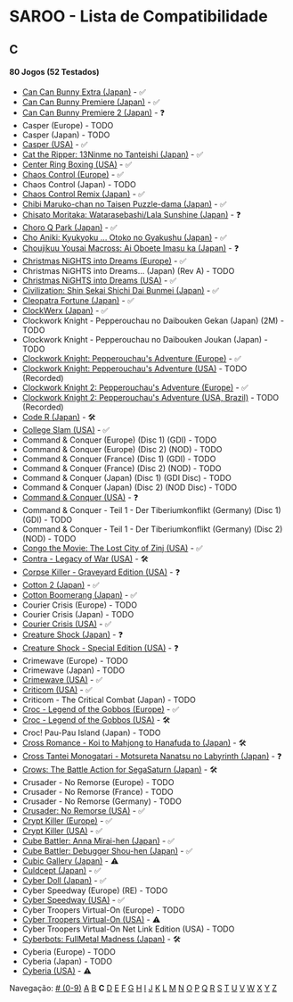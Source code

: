 # SAROO - Lista de Compatibilidade

## C

#### 80 Jogos (52 Testados)

- [Can Can Bunny Extra (Japan)](../../../Regions/Retails/Japan/T-19706G/01/README.md) - :white_check_mark:
- [Can Can Bunny Premiere (Japan)](../../../Regions/Retails/Japan/T-19701G/01/README.md) - :white_check_mark:
- [Can Can Bunny Premiere 2 (Japan)](../../../Regions/Retails/Japan/T-19703G/01/README.md) - :question:
- Casper (Europe) - TODO
- Casper (Japan) - TODO
- [Casper (USA)](../../../Regions/Retails/USA/T-12512H/01/README.md) - :white_check_mark:
- [Cat the Ripper: 13Ninme no Tanteishi (Japan)](../../../Regions/Retails/Japan/T-35701G/01/README.md) - :white_check_mark:
- [Center Ring Boxing (USA)](../../../Regions/Retails/USA/T-6005H/01/README.md) - :white_check_mark:
- [Chaos Control (Europe)](../../../Regions/Retails/Europe/T-15102H/01/README.md) - :white_check_mark:
- Chaos Control (Japan) - TODO
- [Chaos Control Remix (Japan)](../../../Regions/Retails/Japan/T-7006G/01/README.md) - :white_check_mark:
- [Chibi Maruko-chan no Taisen Puzzle-dama (Japan)](../../../Regions/Retails/Japan/T-9507G/01/README.md) - :white_check_mark:
- [Chisato Moritaka: Watarasebashi/Lala Sunshine (Japan)](../../../Regions/Retails/Japan/GS-9172/01/README.md) - :question:
- [Choro Q Park (Japan)](../../../Regions/Retails/Japan/T-10314G/01/README.md) - :white_check_mark:
- [Cho Aniki: Kyukyoku ... Otoko no Gyakushu (Japan)](../../../Regions/Retails/Japan/T-2503G/01/README.md) - :white_check_mark:
- [Choujikuu Yousai Macross: Ai Oboete Imasu ka (Japan)](../../../Regions/Retails/Japan/T-23403G/01/README.md) - :question:
- [Christmas NiGHTS into Dreams (Europe)](../../../Regions/Retails/Europe/610-6483/01/README.md) - :white_check_mark:
- Christmas NiGHTS into Dreams... (Japan) (Rev A) - TODO
- [Christmas NiGHTS into Dreams (USA)](../../../Regions/Retails/USA/MK-81067/01/README.md) - :white_check_mark:
- [Civilization: Shin Sekai Shichi Dai Bunmei (Japan)](../../../Regions/Retails/Japan/T-2003G/01/README.md) - :white_check_mark:
- [Cleopatra Fortune (Japan)](../../../Regions/Retails/Japan/T-1108G/01/README.md) - :white_check_mark:
- [ClockWerx (Japan)](../../../Regions/Retails/Japan/T-22302G/01/README.md) - :white_check_mark:
- Clockwork Knight - Pepperouchau no Daibouken Gekan (Japan) (2M) - TODO
- Clockwork Knight - Pepperouchau no Daibouken Joukan (Japan) - TODO
- [Clockwork Knight: Pepperouchau's Adventure (Europe)](../../../Regions/Retails/Europe/MK-81007/01/README.md) - :white_check_mark:
- [Clockwork Knight: Pepperouchau's Adventure (USA)](../../../Regions/Retails/USA/MK-81007/01/README.md) - TODO (Recorded)
- [Clockwork Knight 2: Pepperouchau's Adventure (Europe)](../../../Regions/Retails/Europe/MK-81021/01/README.md) - :white_check_mark:
- [Clockwork Knight 2: Pepperouchau's Adventure (USA, Brazil)](../../../Regions/Retails/USA/MK-81036/01/README.md) - TODO (Recorded)
- [Code R (Japan)](../../../Regions/Retails/Japan/T-23502G/01/README.md) - :hammer_and_wrench:
- [College Slam (USA)](../../../Regions/Retails/USA/T-8111H/01/README.md) - :white_check_mark:
- Command & Conquer (Europe) (Disc 1) (GDI) - TODO
- Command & Conquer (Europe) (Disc 2) (NOD) - TODO
- Command & Conquer (France) (Disc 1) (GDI) - TODO
- Command & Conquer (France) (Disc 2) (NOD) - TODO
- Command & Conquer (Japan) (Disc 1) (GDI Disc) - TODO
- Command & Conquer (Japan) (Disc 2) (NOD Disc) - TODO
- [Command & Conquer (USA)](../../../Regions/Retails/USA/T-7028H/01/README.md) - :question:
- Command & Conquer - Teil 1 - Der Tiberiumkonflikt (Germany) (Disc 1) (GDI) - TODO
- Command & Conquer - Teil 1 - Der Tiberiumkonflikt (Germany) (Disc 2) (NOD) - TODO
- [Congo the Movie: The Lost City of Zinj (USA)](../../../Regions/Retails/USA/MK-81010/01/README.md) - :white_check_mark:
- [Contra - Legacy of War (USA)](../../../Regions/Retails/USA/T-9507H/01/README.md) - :hammer_and_wrench:
- [Corpse Killer - Graveyard Edition (USA)](../../../Regions/Retails/USA/T-16201H/01/README.md) - :question:
- [Cotton 2 (Japan)](../../../Regions/Retails/Japan/T-9904G/01/README.md) - :white_check_mark:
- [Cotton Boomerang (Japan)](../../../Regions/Retails/Japan/T-9906G/01/README.md) - :white_check_mark:
- Courier Crisis (Europe) - TODO
- Courier Crisis (Japan) - TODO
- [Courier Crisis (USA)](../../../Regions/Retails/USA/T-25415H/01/README.md) - :white_check_mark:
- [Creature Shock (Japan)](../../../Regions/Retails/Japan/T-1303G/01/README.md) - :question:
- [Creature Shock - Special Edition (USA)](../../../Regions/Retails/USA/T-01304H/01/README.md) - :question:
- Crimewave (Europe) - TODO
- Crimewave (Japan) - TODO
- [Crimewave (USA)](../../../Regions/Retails/USA/T-8807H/01/README.md) - :white_check_mark:
- [Criticom (USA)](../../../Regions/Retails/USA/T-2302H/01/README.md) - :white_check_mark:
- Criticom - The Critical Combat (Japan) - TODO
- [Croc - Legend of the Gobbos (Europe)](../../../Regions/Retails/Europe/T-5029H-50/01/README.md) - :white_check_mark:
- [Croc - Legend of the Gobbos (USA)](../../../Regions/Retails/USA/T-5029H-50/01/README.md) - :hammer_and_wrench:
- Croc! Pau-Pau Island (Japan) - TODO
- [Cross Romance - Koi to Mahjong to Hanafuda to (Japan)](../../../Regions/Retails/Japan/T-7103G/01/README.md) - :hammer_and_wrench:
- [Cross Tantei Monogatari - Motsureta Nanatsu no Labyrinth (Japan)](../../../Regions/Retails/Japan/T-36401G/01/README.md) - :question:
- [Crows: The Battle Action for SegaSaturn (Japan)](../../../Regions/Retails/Japan/T-16806G/01/README.md) - :hammer_and_wrench:
- Crusader - No Remorse (Europe) - TODO
- Crusader - No Remorse (France) - TODO
- Crusader - No Remorse (Germany) - TODO
- [Crusader: No Remorse (USA)](../../../Regions/Retails/USA/T-5014H/01/README.md) - :white_check_mark:
- [Crypt Killer (Europe)](../../../Regions/Retails/Europe/T-9509H-50/01/README.md) - :white_check_mark:
- [Crypt Killer (USA)](../../../Regions/Retails/USA/T-9509H/01/README.md) - :white_check_mark:
- [Cube Battler: Anna Mirai-hen (Japan)](../../../Regions/Retails/Japan/T-21006G/01/README.md) - :white_check_mark:
- [Cube Battler: Debugger Shou-hen (Japan)](../../../Regions/Retails/Japan/T-21004G/01/README.md) - :white_check_mark:
- [Cubic Gallery (Japan)](../../../Regions/Retails/Japan/T-19401G/01/README.md) - :warning:
- [Culdcept (Japan)](../../../Regions/Retails/Japan/T-31401G/01/README.md) - :white_check_mark:
- [Cyber Doll (Japan)](../../../Regions/Retails/Japan/T-22401G/01/README.md) - :white_check_mark:
- Cyber Speedway (Europe) (RE) - TODO
- [Cyber Speedway (USA)](../../../Regions/Retails/USA/MK-81204/01/README.md) - :white_check_mark:
- Cyber Troopers Virtual-On (Europe) - TODO
- [Cyber Troopers Virtual-On (USA)](../../../Regions/Retails/USA/MK-81042/01/README.md) - :warning:
- Cyber Troopers Virtual-On Net Link Edition (USA) - TODO
- [Cyberbots: FullMetal Madness (Japan)](../../../Regions/Retails/Japan/T-1217G/01/README.md) - :hammer_and_wrench:
- Cyberia (Europe) - TODO
- Cyberia (Japan) - TODO
- [Cyberia (USA)](../../../Regions/Retails/USA/T-12508H/01/README.md) - :warning:

Navegação:
[# (0-9)](./09.md) [A](./A.md) [B](./B.md) **C** [D](./D.md) [E](./E.md) [F](./F.md) [G](./G.md) [H](./H.md) [I](./I.md) [J](./J.md) [K](./K.md) [L](./L.md) [M](./M.md) [N](./N.md) [O](./O.md) [P](./P.md) [Q](./Q.md) [R](./R.md) [S](./S.md) [T](./T.md) [U](./U.md) [V](./V.md) [W](./W.md) [X](./X.md) [Y](./Y.md) [Z](./Z.md)
